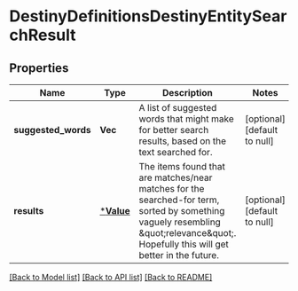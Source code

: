 # DestinyDefinitionsDestinyEntitySearchResult

## Properties
Name | Type | Description | Notes
------------ | ------------- | ------------- | -------------
**suggested_words** | **Vec<String>** | A list of suggested words that might make for better search results, based on the text searched for. | [optional] [default to null]
**results** | [***Value**](Value.md) | The items found that are matches/near matches for the searched-for term, sorted by something vaguely resembling \&quot;relevance\&quot;. Hopefully this will get better in the future. | [optional] [default to null]

[[Back to Model list]](../README.md#documentation-for-models) [[Back to API list]](../README.md#documentation-for-api-endpoints) [[Back to README]](../README.md)


